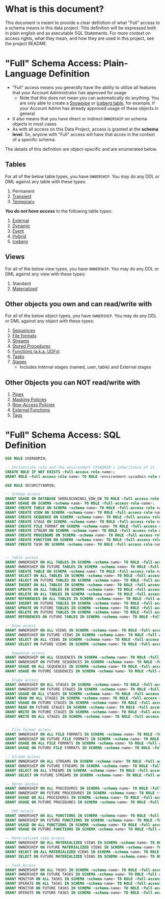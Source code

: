 # What is this document? 

This document is meant to provide a clear definition of what "Full" access to a schema means in this data project. This definition will be expressed both in plain english and as executable SQL Statements. For more context on access rights, what they mean, and how they are used in this project, see the project README.

# "Full" Schema Access: Plain-Language Definition

- "Full" access means you generally have the ability to utilize all features that your Account Administrator has approved for usage
    - Note that this does not mean you can automatically do anything. You are only able to create a [Snowpipe](https://docs.snowflake.com/en/user-guide/data-load-snowpipe-intro) or [Iceberg table](https://docs.snowflake.com/en/user-guide/tables-iceberg), for example, if your Account Admin has already approved usage of these objects in general
- It also means that you have direct or indirect `OWNERSHIP` on schema objects in most cases
- As with all access on this Data Project, access is granted at the **schema level**. So, anyone with "Full" access will have that acces in the context of a specific schema.

The details of this definition are object-specific and are enumerated below.


## Tables

For all of the below table types, you have `OWNERSHIP`. You may do any DDL or DML against any table with these types:
1. Permanent
2. [Transient](https://docs.snowflake.com/en/user-guide/tables-temp-transient)
3. [Temporary](https://docs.snowflake.com/en/user-guide/tables-temp-transient)

***You do not have access*** to the following table types:
1. [External](https://docs.snowflake.com/en/user-guide/tables-external-intro)
2. [Dynamic](https://docs.snowflake.com/en/user-guide/dynamic-tables-intro)
3. [Event](https://docs.snowflake.com/en/developer-guide/logging-tracing/event-table-setting-up)
4. [Hybrid](https://docs.snowflake.com/en/user-guide/tables-hybrid)
5. [Iceberg](https://docs.snowflake.com/en/user-guide/tables-iceberg)


## Views

For all of the below view types, you have `OWNERSHIP`. You may do any DDL or DML against any view with these types:
1. Standard
2. [Materialized](https://docs.snowflake.com/en/user-guide/views-materialized)


## Other objects you own and can read/write with

For all of the below object types, you have `OWNERSHIP`. You may do any DDL or DML against any object with these types:
1. [Sequences](https://docs.snowflake.com/en/user-guide/querying-sequences)
2. [File formats](https://docs.snowflake.com/en/sql-reference/sql/create-file-format)
3. [Streams](https://docs.snowflake.com/en/user-guide/streams-intro)
4. [Stored Procedures](https://docs.snowflake.com/en/developer-guide/stored-procedure/stored-procedures-usage)
5. [Functions (a.k.a. UDFs)](https://docs.snowflake.com/en/developer-guide/udf/udf-overview)
6. [Tasks](https://docs.snowflake.com/en/user-guide/tasks-intro)
7. [Stages](https://docs.snowflake.com/en/sql-reference/sql/create-stage)
    - Includes Internal stages (named, user, table) and External stages 

## Other Objects you can NOT read/write with
1. [Pipes](https://docs.snowflake.com/en/user-guide/data-load-snowpipe-intro)
2. [Masking Policies](https://docs.snowflake.com/user-guide/security-column-ddm-intro)
3. [Row-Access Policies](https://docs.snowflake.com/en/user-guide/security-row-intro)
4. [External Functions](https://docs.snowflake.com/en/sql-reference/external-functions-introduction)
5. [Tags](https://docs.snowflake.com/en/user-guide/object-tagging)



# "Full" Schema Access: SQL Definition

```sql
USE ROLE USERADMIN;

-- Instantiate role and the environment SYSADMIN's inheritance of it
CREATE ROLE IF NOT EXISTS <full-access-role-name>;
GRANT ROLE <full-access-role-name> TO ROLE <environment-sysadmin-role-name>;

USE ROLE SECURITYADMIN;

-- Schema access
GRANT USAGE ON DATABASE SHERLOCKWINGS_EDW_DB TO ROLE <full-access-role-name>;
GRANT USAGE ON SCHEMA <schema-name> TO ROLE <full-access-role-name>;
GRANT CREATE TABLE ON SCHEMA <schema-name> TO ROLE <full-access-role-name>;
GRANT CREATE VIEW ON SCHEMA <schema-name> TO ROLE <full-access-role-name>;
GRANT CREATE SEQUENCE ON SCHEMA <schema-name> TO ROLE <full-access-role-name>;
GRANT CREATE STAGE ON SCHEMA <schema-name> TO ROLE <full-access-role-name>;
GRANT CREATE FILE FORMAT ON SCHEMA <schema-name> TO ROLE <full-access-role-name>;
GRANT CREATE STREAM ON SCHEMA <schema-name> TO ROLE <full-access-role-name>;
GRANT CREATE PROCEDURE ON SCHEMA <schema-name> TO ROLE <full-access-role-name>;
GRANT CREATE FUNCTION ON SCHEMA <schema-name> TO ROLE <full-access-role-name>;
GRANT CREATE TASK ON SCHEMA <schema-name> TO ROLE <full-access-role-name>;


-- Table access
GRANT OWNERSHIP ON ALL TABLES IN SCHEMA <schema-name> TO ROLE <full-access-role-name>;
GRANT OWNERSHIP ON FUTURE TABLES IN SCHEMA <schema-name> TO ROLE <full-access-role-name>;
GRANT CREATE TABLE ON SCHEMA <schema-name> TO ROLE <full-access-role-name>;
GRANT SELECT ON ALL TABLES IN SCHEMA <schema-name> TO ROLE <full-access-role-name>;
GRANT SELECT ON FUTURE TABLES IN SCHEMA <schema-name> TO ROLE <full-access-role-name>;
GRANT INSERT ON ALL TABLES IN SCHEMA <schema-name> TO ROLE <full-access-role-name>;
GRANT UPDATE ON ALL TABLES IN SCHEMA <schema-name> TO ROLE <full-access-role-name>;
GRANT DELETE ON ALL TABLES IN SCHEMA <schema-name> TO ROLE <full-access-role-name>;
GRANT REFERENCES ON ALL TABLES IN SCHEMA <schema-name> TO ROLE <full-access-role-name>;
GRANT INSERT ON FUTURE TABLES IN SCHEMA <schema-name> TO ROLE <full-access-role-name>;
GRANT UPDATE ON FUTURE TABLES IN SCHEMA <schema-name> TO ROLE <full-access-role-name>;
GRANT DELETE ON FUTURE TABLES IN SCHEMA <schema-name> TO ROLE <full-access-role-name>;
GRANT REFERENCES ON FUTURE TABLES IN SCHEMA <schema-name> TO ROLE <full-access-role-name>;

-- View access
GRANT OWNERSHIP ON ALL VIEWS IN SCHEMA <schema-name> TO ROLE <full-access-role-name>;
GRANT OWNERSHIP ON FUTURE VIEWS IN SCHEMA <schema-name> TO ROLE <full-access-role-name>;
GRANT SELECT ON ALL VIEWS IN SCHEMA <schema-name> TO ROLE <full-access-role-name>;
GRANT SELECT ON FUTURE VIEWS IN SCHEMA <schema-name> TO ROLE <full-access-role-name>;

-- Sequence access
GRANT OWNERSHIP ON ALL SEQUENCES IN SCHEMA <schema-name> TO ROLE <full-access-role-name>;
GRANT OWNERSHIP ON FUTURE SEQUENCES IN SCHEMA <schema-name> TO ROLE <full-access-role-name>;
GRANT USAGE ON ALL SEQUENCES IN SCHEMA <schema-name> TO ROLE <full-access-role-name>;
GRANT USAGE ON FUTURE SEQUENCES IN SCHEMA <schema-name> TO ROLE <full-access-role-name>;

-- Stage access
GRANT OWNERSHIP ON ALL STAGES IN SCHEMA <schema-name> TO ROLE <full-access-role-name>;
GRANT OWNERSHIP ON FUTURE STAGES IN SCHEMA <schema-name> TO ROLE <full-access-role-name>;
GRANT USAGE ON ALL STAGES IN SCHEMA <schema-name> TO ROLE <full-access-role-name>;
GRANT READ ON ALL STAGES IN SCHEMA <schema-name> TO ROLE <full-access-role-name>;
GRANT USAGE ON FUTURE STAGES IN SCHEMA <schema-name> TO ROLE <full-access-role-name>;
GRANT READ ON FUTURE STAGES IN SCHEMA <schema-name> TO ROLE <full-access-role-name>;
GRANT WRITE ON FUTURE STAGES IN SCHEMA <schema-name> TO ROLE <full-access-role-name>;
GRANT WRITE ON ALL STAGES IN SCHEMA <schema-name> TO ROLE <full-access-role-name>;


-- File format access
GRANT OWNERSHIP ON ALL FILE FORMATS IN SCHEMA <schema-name> TO ROLE <full-access-role-name>;
GRANT OWNERSHIP ON FUTURE FILE FORMATS IN SCHEMA <schema-name> TO ROLE <full-access-role-name>;
GRANT USAGE ON ALL FILE FORMATS IN SCHEMA <schema-name> TO ROLE <full-access-role-name>;
GRANT USAGE ON FUTURE FILE FORMATS IN SCHEMA <schema-name> TO ROLE <full-access-role-name>;

-- Stream access
GRANT OWNERSHIP ON ALL STREAMS IN SCHEMA <schema-name> TO ROLE <full-access-role-name>;
GRANT OWNERSHIP ON FUTURE STREAMS IN SCHEMA <schema-name> TO ROLE <full-access-role-name>;
GRANT SELECT ON ALL STREAMS IN SCHEMA <schema-name> TO ROLE <full-access-role-name>;
GRANT SELECT ON FUTURE STREAMS IN SCHEMA <schema-name> TO ROLE <full-access-role-name>;

-- Sproc access
GRANT OWNERSHIP ON ALL PROCEDURES IN SCHEMA <schema-name> TO ROLE <full-access-role-name>;
GRANT OWNERSHIP ON FUTURE PROCEDURES IN SCHEMA <schema-name> TO ROLE <full-access-role-name>;
GRANT USAGE ON ALL PROCEDURES IN SCHEMA <schema-name> TO ROLE <full-access-role-name>;
GRANT USAGE ON FUTURE PROCEDURES IN SCHEMA <schema-name> TO ROLE <full-access-role-name>;

-- UDF access
GRANT OWNERSHIP ON ALL FUNCTIONS IN SCHEMA <schema-name> TO ROLE <full-access-role-name>;
GRANT OWNERSHIP ON FUTURE FUNCTIONS IN SCHEMA <schema-name> TO ROLE <full-access-role-name>;
GRANT USAGE ON ALL FUNCTIONS IN SCHEMA <schema-name> TO ROLE <full-access-role-name>;
GRANT USAGE ON FUTURE FUNCTIONS IN SCHEMA <schema-name> TO ROLE <full-access-role-name>;

-- Materialized view access
GRANT OWNERSHIP ON ALL MATERIALIZED VIEWS IN SCHEMA <schema-name> TO ROLE <full-access-role-name>;
GRANT OWNERSHIP ON FUTURE MATERIALIZED VIEWS IN SCHEMA <schema-name> TO ROLE <full-access-role-name>;
GRANT SELECT ON ALL MATERIALIZED VIEWS IN SCHEMA <schema-name> TO ROLE <full-access-role-name>;
GRANT SELECT ON FUTURE MATERIALIZED VIEWS IN SCHEMA <schema-name> TO ROLE <full-access-role-name>;

-- Task Access
GRANT OWNERSHIP ON ALL TASKS IN SCHEMA <schema-name> TO ROLE <full-access-role-name>;
GRANT OWNERSHIP ON FUTURE TASKS IN SCHEMA <schema-name> TO ROLE <full-access-role-name>;
GRANT MONITOR ON ALL TASKS IN SCHEMA <schema-name> TO ROLE <full-access-role-name>;
GRANT OPERATE ON ALL TASKS IN SCHEMA <schema-name> TO ROLE <full-access-role-name>;
GRANT MONITOR ON FUTURE TASKS IN SCHEMA <schema-name> TO ROLE <full-access-role-name>;
GRANT OPERATE ON FUTURE TASKS IN SCHEMA <schema-name> TO ROLE <full-access-role-name>;
```
